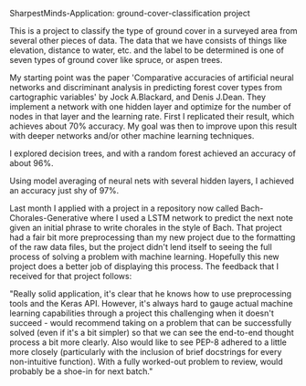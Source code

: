 SharpestMinds-Application: ground-cover-classification project

This is a project to classify the type of ground cover in a surveyed area from several other pieces of data. The data that we have consists of things like elevation, distance to water, etc. and the label to be determined is one of seven types of ground cover like spruce, or aspen trees.

My starting point was the paper 'Comparative accuracies of artificial neural networks and discriminant analysis in predicting forest cover types from cartographic variables' by Jock A.Blackard, and Denis J.Dean. They implement a network with one hidden layer and optimize for the number of nodes in that layer and the learning rate.
First I replicated their result, which achieves about 70% accuracy. My goal was then to improve upon this result with deeper networks and/or other machine learning techniques.

I explored decision trees, and with a random forest achieved an accuracy of about 96%.

Using model averaging of neural nets with several hidden layers, I achieved an accuracy just shy of 97%.


Last month I applied with a project in a repository now called Bach-Chorales-Generative where I used a LSTM network to predict the next note given an initial phrase to write chorales in the style of Bach. That project had a fair bit more preprocessing than my new project due to the formatting of the raw data files, but the project didn't lend itself to seeing the full process of solving a problem with machine learning. Hopefully this new project does a better job of displaying this process. The feedback that I received for that project follows:

"Really solid application, it's clear that he knows how to use preprocessing tools and the Keras API. However, it's always hard to gauge actual machine learning capabilities through a project this challenging when it doesn't succeed - would recommend taking on a problem that can be successfully solved (even if it's a bit simpler) so that we can see the end-to-end thought process a bit more clearly. Also would like to see PEP-8 adhered to a little more closely (particularly with the inclusion of brief docstrings for every non-intuitive function). With a fully worked-out problem to review, would probably be a shoe-in for next batch."

